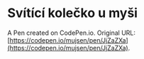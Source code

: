 # Svítící kolečko u myši

A Pen created on CodePen.io. Original URL: [https://codepen.io/mujsen/pen/JjZaZXa](https://codepen.io/mujsen/pen/JjZaZXa).

